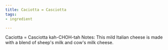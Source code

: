 ```yaml
---
title: Caciotta = Casciotta
tags:
- ingredient

---
```

Caciotta = Casciotta kah-CHOH-tah Notes: This mild Italian cheese is made with a blend of sheep's milk and cow's milk cheese.
